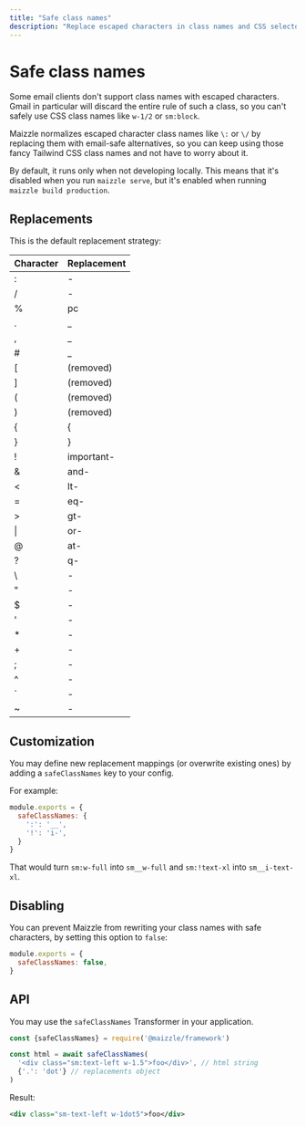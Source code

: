 ```yaml
---
title: "Safe class names"
description: "Replace escaped characters in class names and CSS selectors for better email client compatibility"
---
```


# Safe class names

Some email clients don't support class names with escaped characters. Gmail in particular will discard the entire rule of such a class, so you can't safely use CSS class names like `w-1/2` or `sm:block`.

Maizzle normalizes escaped character class names like `\:` or `\/` by replacing them with email-safe alternatives, so you can keep using those fancy Tailwind CSS class names and not have to worry about it.

By default, it runs only when not developing locally. This means that it's disabled when you run `maizzle serve`, but it's enabled when running `maizzle build production`.

## Replacements

This is the default replacement strategy:

| Character | Replacement |
|-----------|-------------|
| :         | -           |
| /         | -           |
| %         | pc          |
| .         | _           |
| ,         | _           |
| #         | _           |
| [         | (removed)   |
| ]         | (removed)   |
| (         | (removed)   |
| )         | (removed)   |
| {         | {           |
| }         | }           |
| !         | important-  |
| &         | and-        |
| <         | lt-         |
| =         | eq-         |
| >         | gt-         |
| \|        | or-         |
| @         | at-         |
| ?         | q-          |
| \         | -           |
| "         | -           |
| $         | -           |
| '         | -           |
| *         | -           |
| +         | -           |
| ;         | -           |
| ^         | -           |
| `         | -           |
| ~         | -           |

## Customization

You may define new replacement mappings (or overwrite existing ones) by adding a `safeClassNames` key to your config.

For example:

<code-sample title="config.js">

  ```js
  module.exports = {
    safeClassNames: {
      ':': '__',
      '!': 'i-',
    }
  }
  ```

</code-sample>

That would turn `sm:w-full` into `sm__w-full` and `sm:!text-xl` into `sm__i-text-xl`.

## Disabling

You can prevent Maizzle from rewriting your class names with safe characters, by setting this option to `false`:

<code-sample title="config.js">

  ```js
  module.exports = {
    safeClassNames: false,
  }
  ```

</code-sample>

## API

You may use the `safeClassNames` Transformer in your application.

<code-sample title="app.js">

  ```js
  const {safeClassNames} = require('@maizzle/framework')

  const html = await safeClassNames(
    '<div class="sm:text-left w-1.5">foo</div>', // html string
    {'.': 'dot'} // replacements object
  )
  ```

</code-sample>

Result:

```xml
<div class="sm-text-left w-1dot5">foo</div>
```
